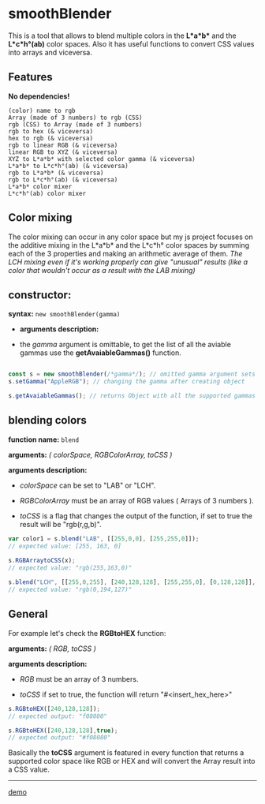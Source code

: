 # smoothBlender

This is a tool that allows to blend multiple colors in the **L\*a\*b\*** and the **L\*c\*h°(ab)** color spaces.
Also it has useful functions to convert CSS values into arrays and viceversa.

## Features

**No dependencies!**

```
(color) name to rgb
Array (made of 3 numbers) to rgb (CSS)
rgb (CSS) to Array (made of 3 numbers)
rgb to hex (& viceversa)
hex to rgb (& viceversa)
rgb to linear RGB (& viceversa)
linear RGB to XYZ (& viceversa)
XYZ to L*a*b* with selected color gamma (& viceversa)
L*a*b* to L*c*h°(ab) (& viceversa)
rgb to L*a*b* (& viceversa)
rgb to L*c*h°(ab) (& viceversa)
L*a*b* color mixer
L*c*h°(ab) color mixer
```

## Color mixing

The color mixing can occur in any color space but my js project focuses on the additive mixing in the L\*a\*b\* and the L\*c\*h° color spaces by summing each of the 3 properties and making an arithmetic average of them.
*The LCH mixing even if it's working properly can give "unusual" results (like a color that wouldn't occur as a result with the LAB mixing)*

## constructor:

**syntax:** ```new smoothBlender(gamma)```

* **arguments description:** 

* the *gamma* argument is omittable, to get the list of all the aviable gammas use the **getAvaiableGammas()** function.
```javascript

const s = new smoothBlender(/*gamma*/); // omitted gamma argument sets the gamma to "sRGB"
s.setGamma("AppleRGB"); // changing the gamma after creating object

s.getAvaiableGammas(); // returns Object with all the supported gammas

```

## blending colors

**function name:** ```blend```

**arguments:** *( colorSpace, RGBColorArray, toCSS )*

**arguments description:** 

* *colorSpace* can be set to "LAB" or "LCH". 

* *RGBColorArray* must be an array of RGB values ( Arrays of 3 numbers ). 

* *toCSS* is a flag that changes the output of the function, if set to true the result will be "rgb(r,g,b)".
```javascript
var color1 = s.blend("LAB", [[255,0,0], [255,255,0]]); 
// expected value: [255, 163, 0]
 
s.RGBArraytoCSS(x);
// expected value: "rgb(255,163,0)"

s.blend("LCH", [[255,0,255], [240,128,128], [255,255,0], [0,128,128]], true); 
// expected value: "rgb(0,194,127)"

```
## General

For example let's check the **RGBtoHEX** function:

**arguments:** *( RGB, toCSS )*

**arguments description:** 

* *RGB* must be an array of 3 numbers.

* *toCSS* if set to true, the function will return "#<insert_hex_here>"
```javascript
s.RGBtoHEX([240,128,128]);
// expected output: "f08080"

s.RGBtoHEX([240,128,128],true);
// expected output: "#f08080"

```

Basically the **toCSS** argument is featured in every function that returns a supported color space like RGB or HEX and will convert the Array result into a CSS value.

---
[demo](https://phantom22.github.io/colorSmoothie/)
